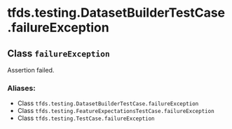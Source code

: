 <div itemscope itemtype="http://developers.google.com/ReferenceObject">
<meta itemprop="name" content="tfds.testing.DatasetBuilderTestCase.failureException" />
<meta itemprop="path" content="Stable" />
</div>

# tfds.testing.DatasetBuilderTestCase.failureException

## Class `failureException`

Assertion failed.

### Aliases:

* Class `tfds.testing.DatasetBuilderTestCase.failureException`
* Class `tfds.testing.FeatureExpectationsTestCase.failureException`
* Class `tfds.testing.TestCase.failureException`

<!-- Placeholder for "Used in" -->


